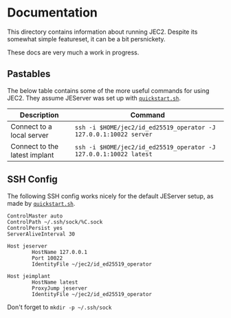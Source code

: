 Documentation
=============
This directory contains information about running JEC2.  Despite its somewhat
simple featureset, it can be a bit persnickety.

These docs are very much a work in progress.

Pastables
---------
The below table contains some of the more useful commands for using JEC2.  They
assume JEServer was set up with [`quickstart.sh`](./quickstart.sh.md).

Description                   | Command
------------------------------|--------
Connect to a local server     | `ssh -i $HOME/jec2/id_ed25519_operator -J 127.0.0.1:10022 server`
Connect to the latest implant | `ssh -i $HOME/jec2/id_ed25519_operator -J 127.0.0.1:10022 latest`

SSH Config
----------
The following SSH config works nicely for the default JEServer setup, as made
by [`quickstart.sh`](./quickstart.sh.md).

```ssh-config
ControlMaster auto
ControlPath ~/.ssh/sock/%C.sock
ControlPersist yes
ServerAliveInterval 30

Host jeserver
        HostName 127.0.0.1
        Port 10022
        IdentityFile ~/jec2/id_ed25519_operator

Host jeimplant
        HostName latest
        ProxyJump jeserver
        IdentityFile ~/jec2/id_ed25519_operator
```

Don't forget to `mkdir -p ~/.ssh/sock`
